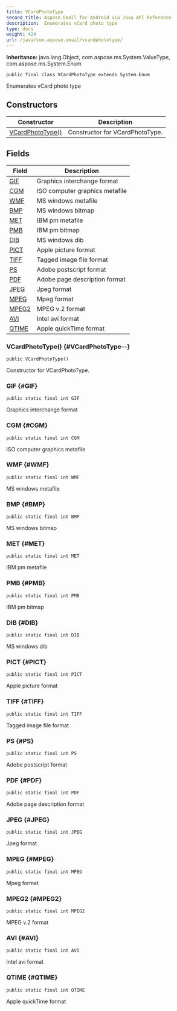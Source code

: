 ```yaml
---
title: VCardPhotoType
second_title: Aspose.Email for Android via Java API Reference
description:  Enumerates vCard photo type
type: docs
weight: 424
url: /java/com.aspose.email/vcardphototype/
---
```

**Inheritance:**
java.lang.Object, com.aspose.ms.System.ValueType, com.aspose.ms.System.Enum
```
public final class VCardPhotoType extends System.Enum
```

Enumerates vCard photo type
## Constructors

| Constructor | Description |
| --- | --- |
| [VCardPhotoType()](#VCardPhotoType--) | Constructor for VCardPhotoType. |
## Fields

| Field | Description |
| --- | --- |
| [GIF](#GIF) | Graphics interchange format |
| [CGM](#CGM) | ISO computer graphics metafile |
| [WMF](#WMF) | MS windows metafile |
| [BMP](#BMP) | MS windows bitmap |
| [MET](#MET) | IBM pm metafile |
| [PMB](#PMB) | IBM pm bitmap |
| [DIB](#DIB) | MS windows dib |
| [PICT](#PICT) | Apple picture format |
| [TIFF](#TIFF) | Tagged image file format |
| [PS](#PS) | Adobe postscript format |
| [PDF](#PDF) | Adobe page description format |
| [JPEG](#JPEG) | Jpeg format |
| [MPEG](#MPEG) | Mpeg format |
| [MPEG2](#MPEG2) | MPEG v.2 format |
| [AVI](#AVI) | Intel avi format |
| [QTIME](#QTIME) | Apple quickTime format |
### VCardPhotoType() {#VCardPhotoType--}
```
public VCardPhotoType()
```


Constructor for VCardPhotoType.

### GIF {#GIF}
```
public static final int GIF
```


Graphics interchange format

### CGM {#CGM}
```
public static final int CGM
```


ISO computer graphics metafile

### WMF {#WMF}
```
public static final int WMF
```


MS windows metafile

### BMP {#BMP}
```
public static final int BMP
```


MS windows bitmap

### MET {#MET}
```
public static final int MET
```


IBM pm metafile

### PMB {#PMB}
```
public static final int PMB
```


IBM pm bitmap

### DIB {#DIB}
```
public static final int DIB
```


MS windows dib

### PICT {#PICT}
```
public static final int PICT
```


Apple picture format

### TIFF {#TIFF}
```
public static final int TIFF
```


Tagged image file format

### PS {#PS}
```
public static final int PS
```


Adobe postscript format

### PDF {#PDF}
```
public static final int PDF
```


Adobe page description format

### JPEG {#JPEG}
```
public static final int JPEG
```


Jpeg format

### MPEG {#MPEG}
```
public static final int MPEG
```


Mpeg format

### MPEG2 {#MPEG2}
```
public static final int MPEG2
```


MPEG v.2 format

### AVI {#AVI}
```
public static final int AVI
```


Intel avi format

### QTIME {#QTIME}
```
public static final int QTIME
```


Apple quickTime format

